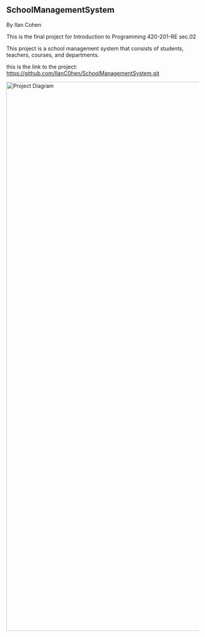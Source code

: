 ## SchoolManagementSystem
By Ilan Cohen  

This is the final project for Introduction to Programming 420-201-RE sec.02

This project is a school management system that consists of students, teachers, courses, and departments. 

this is the link to the project: https://github.com/IlanC0hen/SchoolManagementSystem.git

<img width="1440" alt="Project Diagram" src="https://github.com/IlanC0hen/SchoolManagementSystem/assets/150824003/415649e8-ceda-41f8-99e2-ccfb13d8b637">
